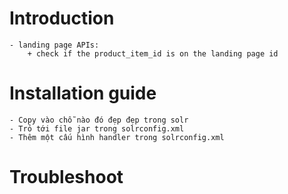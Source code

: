 # Introduction
	- landing page APIs:
		+ check if the product_item_id is on the landing page id
		

# Installation guide
	- Copy vào chỗ nào đó đẹp đẹp trong solr
	- Trỏ tới file jar trong solrconfig.xml
	- Thêm một cấu hình handler trong solrconfig.xml
  
# Troubleshoot